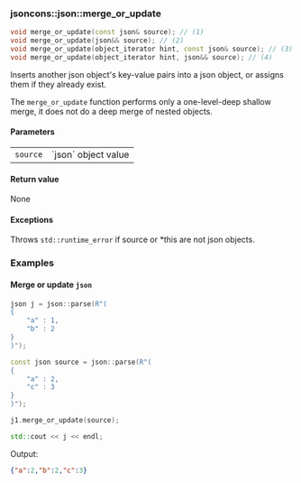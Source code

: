 ### jsoncons::json::merge_or_update

```c++
void merge_or_update(const json& source); // (1)
void merge_or_update(json&& source); // (2)
void merge_or_update(object_iterator hint, const json& source); // (3)
void merge_or_update(object_iterator hint, json&& source); // (4)
```

Inserts another json object's key-value pairs into a json object, or assigns them if they already exist.

The `merge_or_update` function performs only a one-level-deep shallow merge, it does not do a deep merge of nested objects.

#### Parameters

<table>
  <tr>
    <td><code>source</code></td>
    <td>`json` object value</td> 
  </tr>
</table>

#### Return value

None

#### Exceptions

Throws `std::runtime_error` if source or *this are not json objects.

### Examples

#### Merge or update `json`

```c++
json j = json::parse(R"(
{
    "a" : 1,
    "b" : 2
}
)");

const json source = json::parse(R"(
{
    "a" : 2,
    "c" : 3
}
)");

j1.merge_or_update(source);

std::cout << j << endl;
```
Output:

```json
{"a":2,"b":2,"c":3}
```

